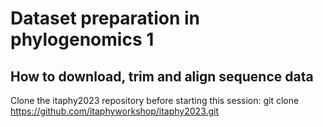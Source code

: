# Dataset preparation in phylogenomics 1

## How to download, trim and align sequence data
Clone the itaphy2023 repository before starting this session:
git clone https://github.com/itaphyworkshop/itaphy2023.git
